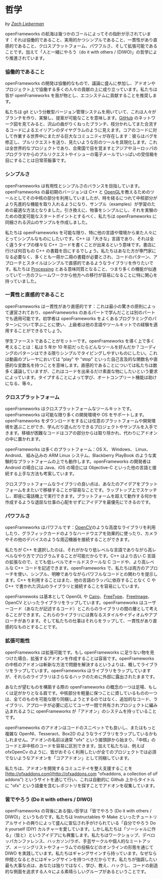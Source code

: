 <!--
# Philosophy
-->

# 哲学

_by [Zach Lieberman](http://thesystemis.com)_

<!--
The endeavour of openFrameworks is guided by a number of goals: it should be collaborative, usable and simple, consistent and intuitive, cross-platform, powerful, and extensible. It is also driven by a "do it with others" (DIWO) philosophy.
-->

openFrameworks の航海は幾つかのゴールによってその指針が示されています：それは協働的であること、実用的かつシンプルであること、一貫性があり直感的であること、クロスプラットフォーム、パワフルさ、そして拡張可能であることです。加えて「人と一緒にやろう（do it with others / (DIWO)」の哲学により推進されています。

<!--
### Collaborative
-->

### 協働的であること

<!--
The development of openFrameworks is collaborative. It thrives on the contributions of many people who engage in frequent discussion, and collaborate on addons and projects. We encourage people to make openFrameworks their own and contribute to the ecosystem.
-->

openFrameworks の開発は協働的なもので、議論に盛んに参加し、アドオンやプロジェクト上で協働する多くの人々の貢献の上に成り立っています。私たちは皆が openFrameworks を我が物とし、エコシステムに貢献することを推奨します。

<!--
We use git, a distributed versioning system, which means that people can branch, experiment, and make suggestions. If you look at the network diagram on [GitHub](https://github.com/openframeworks/openFrameworks "link to the GitHub repository of openFrameworks"), it looks like some alien diagram, full of weaving branches, code pulling apart and coming together. There's a huge community all over the world working on the core code: fixing bugs, submitting pull requests, and shaping the tool the way they want to see it. It's a world wide project and it's common to wake up in the USA to an inbox full of pull requests and issues emails from coders in Asia and Europe. Over 70 people have contributed to the openFrameworks core directly, and hundreds of people have forked the code or contributed in other ways.
-->

私たちは git という分散型バージョン管理システムを用いていて、これは人々がブランチを作り、実験し、提案が可能なことを意味します。[GitHub](https://github.com/openframeworks/openFrameworks "link to the GitHub repository of openFrameworks") のネットワーク図を見てみると、沢山の曲がりくねったブランチ、枝分かれしてまた合流するコードによるエイリアンのダイヤグラムのように見えます。コアのコードに対して作業する世界中にまたがる巨大なコミュニティが存在します：彼らはバグを修正し、プルリクエストを送り、見たいような形のツールを具現化します。これは全世界的なプロジェクトであり、合衆国で目を覚ますとアジアやヨーロッパのプログラマからのプルリクエストやイシューの電子メールでいっぱいの受信箱を目にすることは日常茶飯事です。

<!--
 ### Simplicity -->

### シンプルさ

<!--
 openFrameworks tries to balance usability and simplicity. The earliest versions of openFrameworks used the core as a tool for teaching C++ and [OpenGL](https://en.wikipedia.org/wiki/OpenGL "wikipedia article on OpenGL"), but over time the examples have become the best way to learn while the core takes advantage of more advanced features. In exchange, we've created many more examples that come with openFrameworks, with the goal of trying to make simple, hackable starting points for experimentation.
 -->

openFrameworks は有用性とシンプルさのバランスを目指しています。openFrameworks の最初期のバージョンは C++ と [OpenGL](https://en.wikipedia.org/wiki/OpenGL "wikipedia article on OpenGL")を教えるためのツールとしてその中核の部分を利用していましたが、時を経るにつれて中核部分がより先進的な機能を取り入れるようになり、サンプル（examples）が学習のための最適な方法となりました。引き換えに、物事をシンプルにし、それを実験のための改変可能なスタートポイントとするべく、私たちは openFrameworks に同梱される沢山のサンプルを作成しました。

<!--
We want openFrameworks to be as simple as possible, especially for folks coming from other languages and environments. C++ is a "large" language, large in the sense that you can write very different types of C++ code. If you go to the bookstore, you'll see hundreds of C++ books. We want to create a library where you don't need to be an expert, where at most you might need a book or two, but that the patterns, approaches and style of the code is simple and intuitive. We were especially interested in achieving a sort of parity with [Processing](http://www.processing.org/ "processing language and IDE website"), where many of the functions are similar, allowing easier movement from one framework to another.
-->

私たちは openFrameworks を可能な限り、特に他の言語や環境から来た人々にとってシンプルなものにしたいです。C++ は「大きな」言語であり、それは全く違うタイプの様々な C++ コードを書くことが出来るという意味です。書店に行けば何百もの C++ の書籍を目にするでしょう。私たちはあなた方が専門家になる必要なく、多くとも一冊か二冊の書籍が必要とされ、コードのパターン、アプローチとスタイルはシンプルで直感的であるようなライブラリを作りたいです。私たちは [Processing](http://www.processing.org/ "processing language and IDE website") とある意味同質となること、つまり多くの機能が似通っていて一方のフレームワークから他方への移行が容易になることに特に関心を持っていました。

<!--
### Consistent and Intuitive
-->

### 一貫性と直感的であること

<!--
openFrameworks is consistent and intuitive: it should operate on the principle of least surprise, so that what you learn about one part of openFrameworks can be applied to other parts of it. Beginners can use openFrameworks to learn about common programming patterns, and advanced users will be able to apply their experience from other languages and toolkits.
-->

openFrameworks は一貫性があり直感的です：これは最小の驚きの原則によって運営されており、openFrameworks のあるパートで学んだことは別のパートでも適用可能です。初学者は openFrameworks をよくあるプログラミングのパターンについて学ぶことに使い、上級者は他の言語やツールキットでの経験を適用することができるでしょう。

<!--
Students first is the motto. A lot of the thinking guiding openFrameworks is: what would I have liked in a tool 5 or 10 years ago? We want the patterns of coding to be simple and to make it as easy as possible to type. This means having self-explanatory function names like "play" and "stop" for video players, and variable names that are intuitive. We have lots of discussions about intuition, driven by a desire to make the code as straightforward as possible. You should learn by typing, autocomplete should be helpful, etc.
-->

学生ファーストであることがモットーです。openFrameworks を導く上で多く考えることは：私は 5 年か 10 年前だったらどんなツールを好んだか？コーディングのパターンはできる限りシンプルでタイピングしやすいものにしたい。これは動画のプレーヤにおいては "play" や "stop" といった自己言及的な関数名や直感的な変数名を持つことを意味します。直感的であることについては私たちは数多く議論していますが、これはコードを出来るだけ素直な物にしたいという要求によっています。タイプすることによって学び、オートコンプリート機能は助けになる、等々。

<!--
### Cross-platform
-->

### クロスプラットフォーム

<!--
openFrameworks is a cross-platform toolkit. openFrameworks supports as many development environments and operating systems as possible. When you download openFrameworks, you can pick your platform and development environment of choice, and have projects and examples ready to learn from and play with. Difficult-to-port code is kept out of the core, and kept in addons instead.
-->

openFrameworks はクロスプラットフォームなツールキットです。openFrameworks は可能な限り多くの開発環境や OS をサポートします。openFrameworks をダウンロードをするには任意のプラットフォームや開発環境を選ぶことができ、学んだり遊んだりできるプロジェクトやサンプルを入手できます。移植が困難なコードはコアの部分からは取り除かれ、代わりにアドオンの中に置かれます。

<!--
openFrameworks is designed to work on a multitude of platforms: OS X, Windows, Linux, iOS, Android, embedded ARM Linux systems, as well as experimental platforms such as BlackBerry PlayBook. openFrameworks developers have devised some clever ways of interfacing with other languages, such as Java in the case of Android, or Objective-C in the case of iOS.
-->

openFrameworks は多くのプラットフォーム：OS X、 Windows、 Linux、 Android、 組み込みの ARM Linux システム、Blackberry PlayBook のような実験的なプラットフォームの上でも動作します。openFrameworks の開発者は Android の場合には Java、iOS の場合には Objective-C といった他の言語と接続する上手な方法も考案しています。

<!--
The joy of a cross-platform library is that it's easy to port your ideas from platform to platform. You can sketch on your laptop then immediately run it on your phone. It allows your ideas to come first, without worrying about the grunt work in making something work across platforms.
-->

クロスプラットフォームなライブラリの良い点は、あなたのアイデアをプラットフォームをまたいで移植することが容易なことです。ラップトップ上でスケッチし、即座に電話機上で実行できます。プラットフォームを超えて動作する何かを作成するような退屈な仕事の心配をせずにアイデアを最優先にできるのです。

<!--
### Powerful
-->

### パワフルさ

<!--
openFrameworks is powerful: it allows you to leverage advanced libraries like [OpenCV](http://opencv.org/ "OpenCV, a library for (real-time) computer vision"), use hardware like your graphics card efficiently, and connect peripherals like cameras and other devices.
-->

openFrameworks はパワフルです：[OpenCV](http://opencv.org/ "OpenCV, a library for (real-time) computer vision")のような高度なライブラリを利用したり、グラフィックカードのようなハードウエアを効果的に使ったり、カメラやその他のデバイスのような周辺機器を接続することができます。

<!--
We chose C++ because it's a fairly low level language but can still be programmed in a high level way. Because C++ is an extension of the older C programming language, it's possible to write very low level, oldschool C code or higher level C++ code. In openFrameworks, we try to harness both approaches and present simple, clear, yet powerful ways of working with code. Using C++ also makes it easier to interface to the many libraries that have been written in C and C++ without needing to rely on a wrapper for another language.
-->

私たちが C++ を選択したのは、それがかなり低レベルな言語でありながら高レベルなやり方でプログラムすることが可能だからです。C++ はより古い C 言語の拡張なので、とても低レベルでオールドスクールな C コードや、より高レベルな C++ コードを記述できます。openFrameworks で、私たちは両方のアプローチを使い、シンプル、明瞭でありながらパワフルなコードとの関わりを提示します。C++ を利用することはまた、他の言語のラッパに依存することなく C や C++ で書かれた沢山のライブラリと接続することを容易にしています。

<!--
openFrameworks essentially wraps other libraries such as OpenGL, [Cairo](http://cairographics.org/ "Cairo, a vector graphics library"), [FreeType](http://freetype.org/ "FreeType, a software library to render fonts"), [FreeImage](http://freeimage.sourceforge.net/ "FreeImage, a library to work with common computer graphic image formats"), and OpenCV. You can think of openFrameworks as a layer of code between user code (the code you will write) and these libraries. The libraries have different styles, idioms, approaches, etc. and our job is to wrap them in a way which makes them more consistent and intuitive.
-->

openFramewoks は基本として OpenGL や [Cairo](http://cairographics.org/ "Cairo, a vector graphics library")、[FreeType](http://freetype.org/ "FreeType, a software library to render fonts")、[FreeImage](http://freeimage.sourceforge.net/ "FreeImage, a library to work with common computer graphic image formats")、OpenCV といったライブラリをラップしています。openFrameworks はユーザーコード（あなたが記述するコード）とこれらのライブラリの間の層として考えることができます。これらのライブラリには異なるスタイルやイディオムやアプローチがあります。そして私たちの仕事はそれらをラップして、一貫性があり直感的なものとすることです。

<!-- ### Extensible -->

### 拡張可能性

<!--
openFrameworks is extensible. When you find something missing from openFrameworks it's easy to create addons that extend it. The core addons for openFrameworks generally wrap libraries rather than solving problems in novel ways. When openFrameworks wraps libraries, the libraries are left exposed for further hacking.
-->

openFrameworks は拡張可能です。もし openFrameworks に足りない物を見つけた場合、拡張するアドオンを作成することは容易です。openFrameworks の中核のアドオンは斬新な方法で問題を解決するというよりは、概してライブラリをラップしています。openFrameworks はライブラリをラップしていますが、それらのライブラリはさらなるハックのために外部に露出されたままです。

<!--
One mental image of openFrameworks is a scaffolding, or shoulders to stand on, while building what you want. One thing that helps keep the core light is that rather than try to include everything we can, openFrameworks has an "addon" system that allows for additional code, libraries, and approaches to be shared between users and woven into projects as necessary.
-->

あなたが望むものを構築する際の openFrameworks の概念の一つは足場、もしくは足がかりとなる肩です。中核部分を軽量に保つことに資しているものの一つは、全てのものを可能な限り同梱しようとするのではなく、追加的なコード、ライブラリ、アプローチが必要に応じてユーザー間で共有されプロジェクトに編み込まれるように openFrameworks が「アドオン」のシステムを持っていることです。

<!--
An openFrameworks addon can be a snippet of code, or it might wrap much more complex libraries such as OpenNI, Tesseract, or Box2d. Addon names usually begin with the prefix "ofx", allowing you to easily see the difference between "core" code and non core code. In addition, we include "core addons", addons that we think people will probably want to use, such as ofxOpenCv, but aren't essential for every project.
-->

openFrameworks のアドオンはコードのスニペットでも良いし、またはもっと複雑な OpenNI、Tesseract、Box2D のようなライブラリをラップしているかもしれません。アドオンの名前は通常 "ofx" という接頭辞から始まり、「中核」のコードと非中核のコードを容易に区別できます。加えて私たちは、例えば ofxOpenCv のように、皆がおそらく利用したいが全てのプロジェクトでは必須でないようなアドオンを「コアアドオン」として同梱しています。

<!--
We try to organize and support the community developing addons through the [http://ofxaddons.com](http://ofxaddons.com "ofxaddons, a collection of oF addons") site, which automatically collects addons from GitHub by looking for repos that contain the term "ofx" in the title. Right now there are more than 1,500 addons.
-->

私たちは、アドオンを開発するコミュニテイを整え支援することを [http://ofxaddons.com](http://ofxaddons.com "ofxaddons, a collection of oF addons") というサイトを通じて行い、これは自動的に Github 上からタイトルに "ofx" という語彙を含むレポジトリを探すことでアドオンを収集しています。

<!--
### Do it with others (DIWO)
-->

### 皆でやろう (Do it with others / DIWO)

<!--
The driving philosophy behind openFrameworks is "do it with others" (DIWO). We love do it yourself (DIY) culture, which has been heavily promoted and facilitated by the rise of tutorial website like Instructables or Make. But we're also excited about the idea of "making socially" ("with others"). We practice DIWO through workshops, developer conferences, hackathons/labs, knitting circles and meetups in person, and online in the form of mailing lists, forum posts, and so on. We even have a gang sign. Because if you have a gang, you have to have a gang sign. The most important thing we want to stress is that you are not alone, that there's a great group of people out there learning, teaching, hacking, making and exploring the creative side of code.
-->

openFrameworks の背後にある強い哲学は「皆でやろう (Do it with others / DIWO)」というものです。私たちは Instructables や Make といったチュートリアルサイトの興りによって盛んに宣伝され手がけられている「自分でやろう Do it yourself (DIY) カルチャーを愛しています。しかし私たちは「ソーシャルに作る」（皆と）というアイデアにも興奮します。私たちはワークショップ、デベロッパカンファレンス、ハッカソン/ラボ、手芸サークルや個人的なミートアップ、メーリングリストやフォーラムでの投稿などのオンラインの形態を通じて DIWO を実践しています。私たちはギャングサインすら持っています。なぜなら仲間となるときにはギャングサインを持つべきだからです。私たちが強調したい最も大事な点は、あなたは独りではなく、学び、教え、ハックし、コードの創造的な側面を追求する人々による素晴らしいグループがあるということです。
